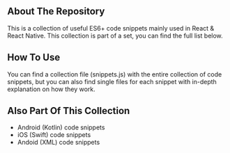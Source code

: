## About The Repository

This is a collection of useful ES6+ code snippets mainly used in React & React Native. This collection is part of a set, you can find the full list below.



## How To Use

You can find a collection file (snippets.js) with the entire collection of code snippets, but you can also find single files for each snippet with in-depth explanation on how they work.



## Also Part Of This Collection

- Android (Kotlin) code snippets
- iOS (Swift) code snippets
- Andoid (XML) code snippets